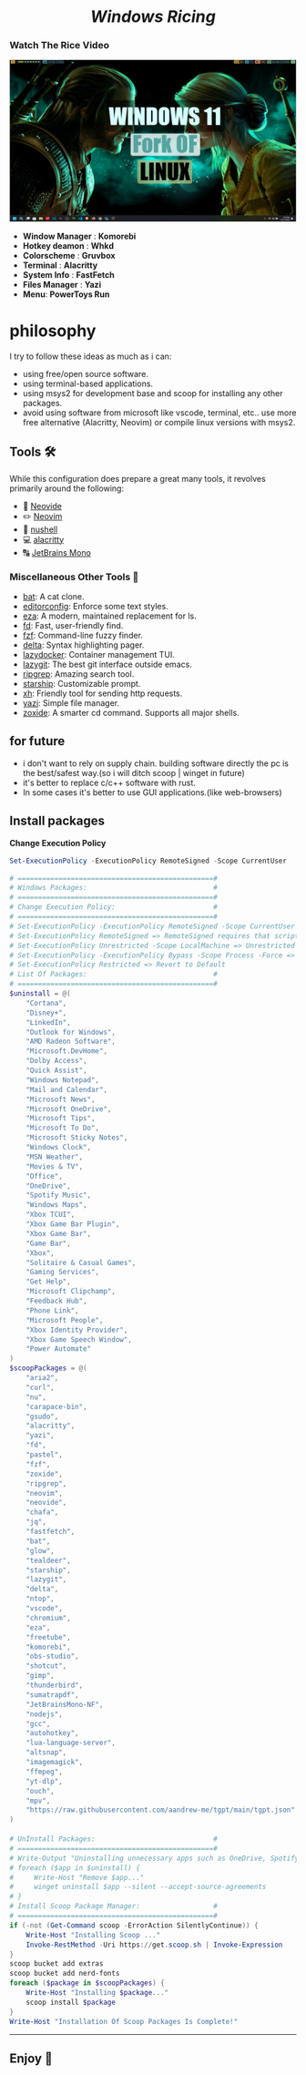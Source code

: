 <h1 align="center"><i>Windows Ricing</i></h1>

### Watch The Rice Video

[![Watch The Rice Video](./assets/thumbnail.jpg)](https://www.youtube.com/watch?v=T-dgnOKJNc4&t=43s)

<!--![alt text](./assets/screen.png)-->

- **Window Manager** : **Komorebi**
- **Hotkey deamon** : **Whkd**
- **Colorscheme** : **Gruvbox**
- **Terminal** : **Alacritty**
- **System Info** : **FastFetch**
- **Files Manager** : **Yazi**
- **Menu**: **PowerToys Run**

# philosophy

I try to follow these ideas as much as i can:

- using free/open source software.
- using terminal-based applications.
- using msys2 for development base and scoop for installing any other packages.
- avoid using software from microsoft like vscode, terminal, etc.. use more free alternative (Alacritty, Neovim) or compile linux versions with msys2.

## Tools 🛠️

While this configuration does prepare a great many tools, it revolves primarily around the following:

- 📝 [Neovide](https://neovide.dev/)
- ✏️ [Neovim](https://neovim.io)
- 🐠 [nushell](nushell/nushell)
- 💻 [alacritty](https://alacritty.org/)
- 🔠 [JetBrains Mono](https://rubjo.github.io/victor-mono/)

### Miscellaneous Other Tools 🎒

- [bat](https://github.com/sharkdp/bat): A cat clone.
- [editorconfig](https://editorconfig.org/): Enforce some text styles.
- [eza](https://eza.rocks/): A modern, maintained replacement for ls.
- [fd](https://github.com/sharkdp/fd): Fast, user-friendly find.
- [fzf](https://github.com/junegunn/fzf): Command-line fuzzy finder.
- [delta](https://github.com/dandavison/delta): Syntax highlighting pager.
- [lazydocker](https://github.com/jesseduffield/lazydocker): Container management TUI.
- [lazygit](https://github.com/jesseduffield/lazygit): The best git interface outside emacs.
- [ripgrep](https://github.com/BurntSushi/ripgrep): Amazing search tool.
- [starship](https://starship.rs/): Customizable prompt.
- [xh](https://github.com/ducaale/xh): Friendly tool for sending http requests.
- [yazi](https://yazi-rs.github.io/): Simple file manager.
- [zoxide](https://github.com/ajeetdsouza/zoxide): A smarter cd command. Supports all major shells.

## for future

- i don't want to rely on supply chain. building software directly the pc is the best/safest way.(so i will ditch scoop | winget in future)
- it's better to replace c/c++ software with rust.
- In some cases it's better to use GUI applications.(like web-browsers)

## Install packages

**Change Execution Policy**

```powershell
Set-ExecutionPolicy -ExecutionPolicy RemoteSigned -Scope CurrentUser
```

```powershell
# ================================================#
# Windows Packages:				                  #
# ================================================#
# Change Execution Policy:                        #
# ================================================#
# Set-ExecutionPolicy -ExecutionPolicy RemoteSigned -Scope CurrentUser => Recomanded
# Set-ExecutionPolicy RemoteSigned => RemoteSigned requires that scripts downloaded from the internet have a digital signature# Set-ExecutionPolicy Unrestricted -Scope LocalMachine =>
# Set-ExecutionPolicy Unrestricted -Scope LocalMachine => Unrestricted does not enforce any restrictions
# Set-ExecutionPolicy -ExecutionPolicy Bypass -Scope Process -Force => Bypass In Current Session Only
# Set-ExecutionPolicy Restricted => Revert to Default
# List Of Packages:	                              #
# ================================================#
$uninstall = @(
    "Cortana",
    "Disney+",
    "LinkedIn",
    "Outlook for Windows",
    "AMD Radeon Software",
    "Microsoft.DevHome",
    "Dolby Access",
    "Quick Assist",
    "Windows Notepad",
    "Mail and Calendar",
    "Microsoft News",
    "Microsoft OneDrive",
    "Microsoft Tips",
    "Microsoft To Do",
    "Microsoft Sticky Notes",
    "Windows Clock",
    "MSN Weather",
    "Movies & TV",
    "Office",
    "OneDrive",
    "Spotify Music",
    "Windows Maps",
    "Xbox TCUI",
    "Xbox Game Bar Plugin",
    "Xbox Game Bar",
    "Game Bar",
    "Xbox",
    "Solitaire & Casual Games",
    "Gaming Services",
    "Get Help",
    "Microsoft Clipchamp",
    "Feedback Hub",
    "Phone Link",
    "Microsoft People",
    "Xbox Identity Provider",
    "Xbox Game Speech Window",
    "Power Automate"
)
$scoopPackages = @(
    "aria2",
    "curl",
    "nu",
    "carapace-bin",
    "gsudo",
    "alacritty",
    "yazi",
    "fd",
    "pastel",
    "fzf",
    "zoxide",
    "ripgrep",
    "neovim",
    "neovide",
    "chafa",
    "jq",
    "fastfetch",
    "bat",
    "glow",
    "tealdeer",
    "starship",
    "lazygit",
    "delta",
    "ntop",
    "vscode",
    "chromium",
    "eza",
    "freetube",
    "komorebi",
    "obs-studio",
    "shotcut",
    "gimp",
    "thunderbird",
    "sumatrapdf",
    "JetBrainsMono-NF",
    "nodejs",
    "gcc",
    "autohotkey",
    "lua-language-server",
    "altsnap",
    "imagemagick",
    "ffmpeg",
    "yt-dlp",
    "ouch",
    "mpv",
    "https://raw.githubusercontent.com/aandrew-me/tgpt/main/tgpt.json"
)

# UnInstall Packages:	                          #
# ================================================#
# Write-Output "Uninstalling unnecessary apps such as OneDrive, Spotify, and Disney+..."
# foreach ($app in $uninstall) {
#     Write-Host "Remove $app..."
#     winget uninstall $app --silent --accept-source-agreements
# }
# Install Scoop Package Manager:	              #
# ================================================#
if (-not (Get-Command scoop -ErrorAction SilentlyContinue)) {
    Write-Host "Installing Scoop ..."
    Invoke-RestMethod -Uri https://get.scoop.sh | Invoke-Expression
}
scoop bucket add extras
scoop bucket add nerd-fonts
foreach ($package in $scoopPackages) {
    Write-Host "Installing $package..."
    scoop install $package
}
Write-Host "Installation Of Scoop Packages Is Complete!"
```

---

## Enjoy 🤗
